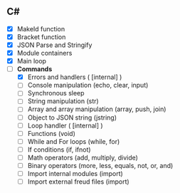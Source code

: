 ## C#
- [x] MakeId function
- [x] Bracket function
- [x] JSON Parse and Stringify
- [x] Module containers
- [x] Main loop
- [ ] **Commands**
    - [x] Errors and handlers ( [internal] )
    - [ ] Console manipulation (echo, clear, input)
    - [ ] Synchronous sleep
    - [ ] String manipulation (str)
    - [ ] Array and array manipulation (array, push, join)
    - [ ] Object to JSON string (jstring)
    - [ ] Loop handler ( [internal] )
    - [ ] Functions (void)
    - [ ] While and For loops (while, for)
    - [ ] If conditions (if, ifnot)
    - [ ] Math operators (add, multiply, divide)
    - [ ] Binary operators (more, less, equals, not, or, and)
    - [ ] Import internal modules (import)
    - [ ] Import external freud files (import)